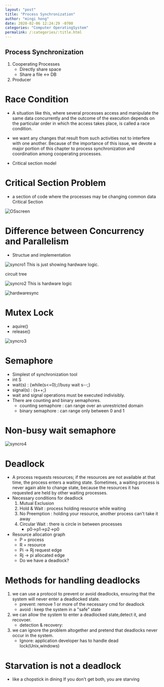 ```yaml
---
layout: "post"
title: "Process Synchronization"
author: "mingi hong"
date: 2020-02-06 12:24:29 -0700
categories: "Computer OperatingSystem"
permalink: /:categories/:title.html
---
```


## Process Synchronization

1. Cooperating Processes
    - Directly share space
    - Share a file <-> DB
2. Producer

# Race Condition
- A situation like this, where several processes access and manipulate the same data concurrently and the outcome of the execution depends on the particular order in which the access takes place, is called a race condition.

- we want any changes that result from such activities not to interfere with one another. Because of the importance of this issue, we devote a major portion of this chapter to process synchronization and coordination among cooperating processes.

- Critical section model

# Critical Section Problem

- a section of code where the processes may be changing common data Critical Section

![OSscreen](/minglab/assets/OSscreen.png)

# Difference between Concurrency and Parallelism
- Structue and implementation

![syncro1](/minglab/assets/syncro1.png)
This is just showing hardware logic.

circuit tree 

![syncro2](/minglab/assets/syncro2.png)
This is hardware logic

![hardwaresync](/minglab/assets/HardwareSync.png)

# Mutex Lock
- aquire()
- release()

![syncro3](/minglab/assets/syncro3.png)

# Semaphore
- Simplest of synchronization tool
- int S
- wait(s) : {while(s<=0);//busy wait s--;}
- signal(s) : {s++;}
- wait and signal operations must be executed indivisibly.
- There are counting and binary semaphores.
    - counting semaphore : can range over an unrestricted domain
    - binary semaphore : can range only between 0 and 1

# Non-busy wait semaphore

![syncro4](/minglab/assets/syncro4.png)

# Deadlock
- A process requests resources; if the resources are not available at that time, the process enters a waiting state. Sometimes, a waiting process is never again able to change state, because the resources it has requested are held by other waiting processes.
- Necessary conditions for deadlock
    1. Mutual Exclusion
    2. Hold & Wait : process holding resource while waiting
    3. No Preemption : holding your resource, another process can't take it away
    4. Circular Wait : there is circle in between processes
        - p0->p1->p2->p0
- Resource allocation graph 
    - P = process
    - R = resource
    - Pi -> Rj request edge
    - Rj -> pi allocated edge
    - Do we have a deadlock?

# Methods for handling deadlocks
1. we can use a protocol to prevent or avoid deadlocks, ensuring that the system will never enter a deadlocked state.
    - prevent: remove 1 or more of the necessary cmd for deadlock
    - avoid : keep the system in a "safe" state
2. we can allow the system to enter a deadlocked state,detect it, and recovoer.
    - detection & recovery: 
3. we can ignore the problem altogether and pretend that deadlocks never occur in the system.
    - Ignore: application developer has to handle dead lock(Unix,windows)

# Starvation is not a deadlock
- like a chopstick in dining If you don't get both, you are starving




